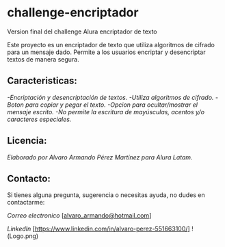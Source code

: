 # challenge-encriptador
Version final del challenge Alura encriptador de texto

Este proyecto es un encriptador de texto que utiliza algoritmos de cifrado para un mensaje dado. Permite a los usuarios encriptar y desencriptar textos de manera segura.

## Caracteristicas:

*-Encriptación y desencriptación de textos.
-Utiliza algoritmos de cifrado.
-Boton para copiar y pegar el texto.
-Opcion para ocultar/mostrar el mensaje escrito.
-No permite la escritura de mayúsculas, acentos y/o caracteres especiales.*

## Licencia:

*Elaborado por Alvaro Armando Pérez Martínez para Alura Latam.*

## Contacto:

Si tienes alguna pregunta, sugerencia o necesitas ayuda, no dudes en contactarme:

*Correo electronico* [alvaro_armando@hotmail.com]

*LinkedIn* [https://www.linkedin.com/in/alvaro-perez-551663100/]
!(Logo.png)
